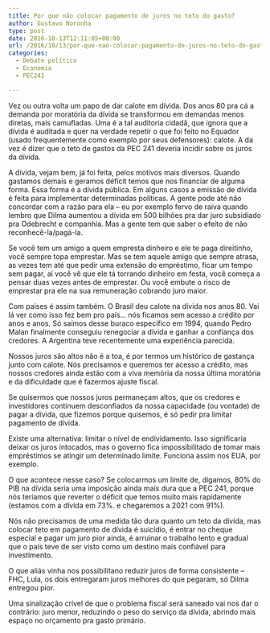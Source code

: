 ```yaml
---
title: Por que não colocar pagamento de juros no teto do gasto?
author: Gustavo Noronha
type: post
date: 2016-10-13T12:11:05+00:00
url: /2016/10/13/por-que-nao-colocar-pagamento-de-juros-no-teto-do-gasto/
categories:
  - Debate político
  - Economia
  - PEC241

---
```

Vez ou outra volta um papo de dar calote em dívida. Dos anos 80 pra cá a demanda por moratória da dívida se transformou em demandas menos diretas, mais camufladas. Uma é a tal auditoria cidadã, que ignora que a dívida é auditada e quer na verdade repetir o que foi feito no Equador (usado frequentemente como exemplo por seus defensores): calote. A da vez é dizer que o teto de gastos da PEC 241 deveria incidir sobre os juros da dívida.

A dívida, vejam bem, já foi feita, pelos motivos mais diversos. Quando gastamos demais e geramos déficit temos que nos financiar de alguma forma. Essa forma é a dívida pública. Em alguns casos a emissão de dívida é feita para implementar determinadas políticas. A gente pode até não concordar com a razão para ela &#8211; eu por exemplo fervo de raiva quando lembro que Dilma aumentou a dívida em 500 bilhões pra dar juro subsidiado pra Odebrecht e companhia. Mas a gente tem que saber o efeito de não reconhecê-la/pagá-la.

Se você tem um amigo a quem empresta dinheiro e ele te paga direitinho, você sempre topa emprestar. Mas se tem aquele amigo que sempre atrasa, as vezes tem até que pedir uma extensão do empréstimo, ficar um tempo sem pagar, aí você vê que ele tá torrando dinheiro em festa, você começa a pensar duas vezes antes de emprestar. Ou você embute o risco de emprestar pra ele na sua remuneração cobrando juro maior.

Com países é assim também. O Brasil deu calote na dívida nos anos 80. Vai lá ver como isso fez bem pro país… nós ficamos sem acesso a crédito por anos e anos. Só saímos desse buraco específico em 1994, quando Pedro Malan finalmente conseguiu renegociar a dívida e ganhar a confiança dos credores. A Argentina teve recentemente uma experiência parecida.

Nossos juros são altos não é a toa, é por termos um histórico de gastança junto com calote. Nós precisamos e queremos ter acesso a crédito, mas nossos credores ainda estão com a viva memória da nossa última moratória e da dificuldade que é fazermos ajuste fiscal.

Se quisermos que nossos juros permaneçam altos, que os credores e investidores continuem desconfiados da nossa capacidade (ou vontade) de pagar a dívida, que fizemos porque quisemos, é só pedir pra limitar pagamento de dívida.

Existe uma alternativa: limitar o nível de endividamento. Isso significaria deixar os juros intocados, mas o governo fica impossibilitado de tomar mais empréstimos se atingir um determinado limite. Funciona assim nos EUA, por exemplo.

O que acontece nesse caso? Se colocarmos um limite de, digamos, 80% do PIB na dívida seria uma imposição ainda mais dura que a PEC 241, porque nós teríamos que reverter o déficit que temos muito mais rapidamente (estamos com a dívida em 73%. e chegaremos a 2021 com 91%).

Nós não precisamos de uma medida tão dura quanto um teto da dívida, mas colocar teto em pagamento de dívida é suicídio, é entrar no cheque especial e pagar um juro pior ainda, é arruinar o trabalho lento e gradual que o país teve de ser visto como um destino mais confiável para investimento.

O que aliás vinha nos possibilitano reduzir juros de forma consistente &#8211; FHC, Lula, os dois entregaram juros melhores do que pegaram, só Dilma entregou pior.

Uma sinalização crível de que o problema fiscal será saneado vai nos dar o contrário: juro menor, reduzindo o peso do serviço da dívida, abrindo mais espaço no orçamento pra gasto primário.